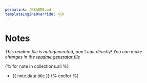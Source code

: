 ```yaml
---
permalink: /README.md
templateEngineOverride: njk
---
```

# Notes

_This readme file is autogenerated, don't edit directly! You can make changes in the [readme generator file](/base/create-readme.md)_

{% for note in collections.all %}
- {{ note.data.title }}
{% endfor %}
